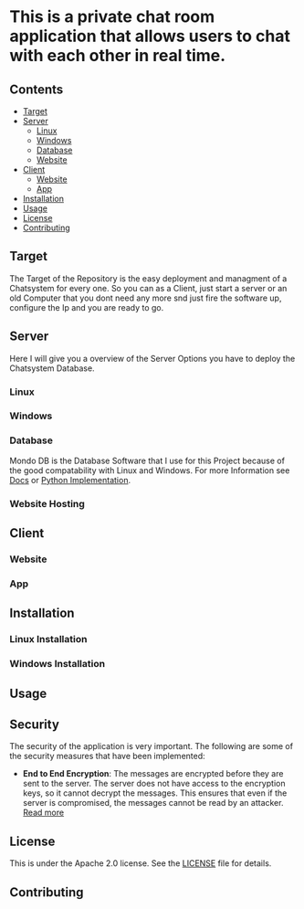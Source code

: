 # This is a private chat room application that allows users to chat with each other in real time.

## Contents

- [Target](#target)
- [Server](#server)
  - [Linux](#linux)
  - [Windows](#windows)
  - [Database](#database)
  - [Website](#website-hosting)
- [Client](#client)
  - [Website](#website)
  - [App](#app)
- [Installation](#installation)
- [Usage](#usage)
- [License](#license)
- [Contributing](#contributing)

## Target

The Target of the Repository is the easy deployment and managment of a Chatsystem for every one. So you can as a Client, just start a server or an old Computer that you dont need any more snd just fire the software up, configure the Ip and you are ready to go.

## Server

Here I will give you a overview of the Server Options you have to deploy the Chatsystem Database.

### Linux

### Windows

### Database

Mondo DB is the Database Software that I use for this Project because of the good compatability with Linux and Windows.
For more Information see [Docs](docs/Mongodb.md) or [Python Implementation](docs/database_docs.md).

### Website Hosting

## Client

### Website

### App

## Installation

### Linux Installation

### Windows Installation

## Usage

## Security

The security of the application is very important. The following are some of the security measures that have been implemented:

- **End to End Encryption**: The messages are encrypted before they are sent to the server. The server does not have access to the encryption keys, so it cannot decrypt the messages. This ensures that even if the server is compromised, the messages cannot be read by an attacker. [Read more](docs/CRYPT.md)

## License

This is under the Apache 2.0 license. See the [LICENSE](LICENSE) file for details.

## Contributing
